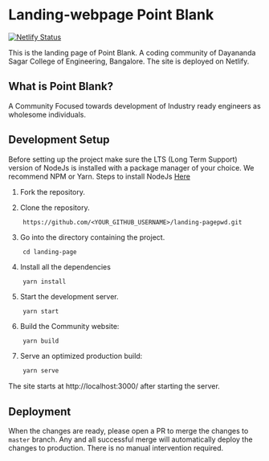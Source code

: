 # Landing-webpage Point Blank

[![Netlify Status](https://api.netlify.com/api/v1/badges/78bf83ca-927b-470d-a103-b7a66a680ce9/deploy-status)](https://app.netlify.com/sites/pbpage/deploys)

This is the landing page of Point Blank. A coding community of Dayananda Sagar College of Engineering, Bangalore. The site is deployed on Netlify.

## What is Point Blank?

A Community Focused towards development of Industry ready engineers as wholesome individuals.

## Development Setup

Before setting up the project make sure the LTS (Long Term Support) version of NodeJs is installed with a package manager of your choice. We recommend NPM or Yarn.
Steps to install NodeJs [Here](https://nodejs.org/en/download/)


1. Fork the repository.

2. Clone the repository.

```
    https://github.com/<YOUR_GITHUB_USERNAME>/landing-pagepwd.git
```

3. Go into the directory containing the project.

```
    cd landing-page
```

4. Install all the dependencies

```
    yarn install
```

5. Start the development server.

```
    yarn start
```

6. Build the Community website:

```sh
    yarn build
```

7. Serve an optimized production build:

```sh
    yarn serve
```


The site starts at http://localhost:3000/ after starting the server.

## Deployment

When the changes are ready, please open a PR to merge the changes to `master` branch. Any and all successful merge will automatically deploy the changes to production. There is no manual intervention 
required.
